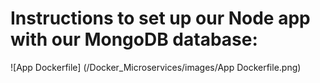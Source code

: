 
# Instructions to set up our Node app with our MongoDB database:

![App Dockerfile] (/Docker_Microservices/images/App Dockerfile.png)
